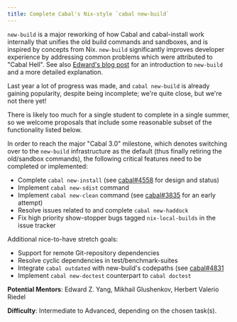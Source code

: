 ```yaml
---
title: Complete Cabal's Nix-style `cabal new-build`
---
```


`new-build` is a major reworking of how Cabal and cabal-install work internally
that unifies the old build commands and sandboxes, and is inspired by concepts
from Nix. `new-build` significantly improves developer experience by addressing
common problems which were attributed to "Cabal Hell".
See also [Edward's blog post](http://blog.ezyang.com/2016/05/announcing-cabal-new-build-nix-style-local-builds/)
for an introduction to `new-build` and a more detailed explanation.

Last year a lot of progress was made, and `cabal new-build` is already gaining
popularity, despite being incomplete; we're quite close, but we're not there yet!

There is likely too much for a single student to complete in a single summer, so
we welcome proposals that include some reasonable subset of the functionality
listed below.

In order to reach the major "Cabal 3.0" milestone, which denotes switching over
to the `new-build` infrastructure as the default (thus finally retiring the
old/sandbox commands), the following critical features need to be completed or
implemented:

* Complete `cabal new-install` (see [cabal#4558](https://github.com/haskell/cabal/issues/4558)
  for design and status)
* Implement `cabal new-sdist` command
* Implement `cabal new-clean` command (see [cabal#3835](https://github.com/haskell/cabal/pull/3835)
  for an early attempt)
* Resolve issues related to and complete `cabal new-haddock`
* Fix high priority show-stopper bugs tagged `nix-local-builds` in the issue tracker

Additional nice-to-have stretch goals:
* Support for remote Git-repository dependencies
* Resolve cyclic dependencies in test/benchmark-suites
* Integrate `cabal outdated` with new-build's codepaths (see [cabal#4831](https://github.com/haskell/cabal/issues/4831)
* Implement `cabal new-doctest` counterpart to `cabal doctest`

**Potential Mentors**: Edward Z. Yang, Mikhail Glushenkov, Herbert Valerio Riedel

**Difficulty**: Intermediate to Advanced, depending on the chosen task(s).
